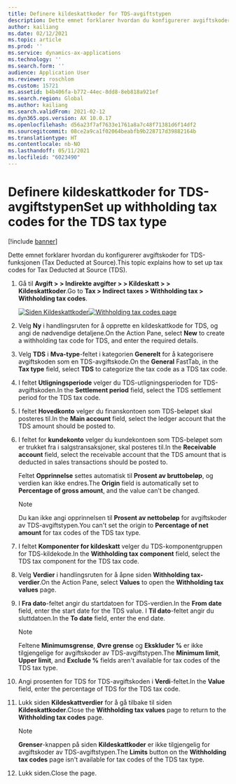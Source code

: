 ```yaml
---
title: Definere kildeskattkoder for TDS-avgiftstypen
description: Dette emnet forklarer hvordan du konfigurerer avgiftskoder for TDS-funksjonen (Tax Deducted at Source).
author: kailiang
ms.date: 02/12/2021
ms.topic: article
ms.prod: ''
ms.service: dynamics-ax-applications
ms.technology: ''
ms.search.form: ''
audience: Application User
ms.reviewer: roschlom
ms.custom: 15721
ms.assetid: b4b406fa-b772-44ec-8dd8-8eb818a921ef
ms.search.region: Global
ms.author: kailiang
ms.search.validFrom: 2021-02-12
ms.dyn365.ops.version: AX 10.0.17
ms.openlocfilehash: d56a23f7af7633e1761a8a7c48f71381d6f14df2
ms.sourcegitcommit: 08ce2a9ca1f02064beabfb9b228717d39882164b
ms.translationtype: HT
ms.contentlocale: nb-NO
ms.lasthandoff: 05/11/2021
ms.locfileid: "6023490"
---
```

# <a name="set-up-withholding-tax-codes-for-the-tds-tax-type"></a><span data-ttu-id="e5239-103">Definere kildeskattkoder for TDS-avgiftstypen</span><span class="sxs-lookup"><span data-stu-id="e5239-103">Set up withholding tax codes for the TDS tax type</span></span>

[!include [banner](../includes/banner.md)]

<span data-ttu-id="e5239-104">Dette emnet forklarer hvordan du konfigurerer avgiftskoder for TDS-funksjonen (Tax Deducted at Source).</span><span class="sxs-lookup"><span data-stu-id="e5239-104">This topic explains how to set up tax codes for Tax Deducted at Source (TDS).</span></span>

1. <span data-ttu-id="e5239-105">Gå til **Avgift \> > Indirekte avgifter \> > Kildeskatt \> > Kildeskattkoder**.</span><span class="sxs-lookup"><span data-stu-id="e5239-105">Go to **Tax \> Indirect taxes \> Withholding tax \> Withholding tax codes**.</span></span>

    <span data-ttu-id="e5239-106">[![Siden Kildeskattkoder](./media/apac-ind-TDS-17.png)](./media/apac-ind-TDS-17.png)</span><span class="sxs-lookup"><span data-stu-id="e5239-106">[![Withholding tax codes page](./media/apac-ind-TDS-17.png)](./media/apac-ind-TDS-17.png)</span></span>

2. <span data-ttu-id="e5239-107">Velg **Ny** i handlingsruten for å opprette en kildeskattkode for TDS, og angi de nødvendige detaljene.</span><span class="sxs-lookup"><span data-stu-id="e5239-107">On the Action Pane, select **New** to create a withholding tax code for TDS, and enter the required details.</span></span>
3. <span data-ttu-id="e5239-108">Velg **TDS** i **Mva-type**-feltet i kategorien **Generelt** for å kategorisere avgiftskoden som en TDS-avgiftskode.</span><span class="sxs-lookup"><span data-stu-id="e5239-108">On the **General** FastTab, in the **Tax type** field, select **TDS** to categorize the tax code as a TDS tax code.</span></span>
4. <span data-ttu-id="e5239-109">I feltet **Utligningsperiode** velger du TDS-utligningsperioden for TDS-avgiftskoden.</span><span class="sxs-lookup"><span data-stu-id="e5239-109">In the **Settlement period** field, select the TDS settlement period for the TDS tax code.</span></span>
5. <span data-ttu-id="e5239-110">I feltet **Hovedkonto** velger du finanskontoen som TDS-beløpet skal posteres til.</span><span class="sxs-lookup"><span data-stu-id="e5239-110">In the **Main account** field, select the ledger account that the TDS amount should be posted to.</span></span>
6. <span data-ttu-id="e5239-111">I feltet for **kundekonto** velger du kundekontoen som TDS-beløpet som er trukket fra i salgstransaksjoner, skal posteres til.</span><span class="sxs-lookup"><span data-stu-id="e5239-111">In the **Receivable account** field, select the receivable account that the TDS amount that is deducted in sales transactions should be posted to.</span></span>

    <span data-ttu-id="e5239-112">Feltet **Opprinnelse** settes automatisk til **Prosent av bruttobeløp**, og verdien kan ikke endres.</span><span class="sxs-lookup"><span data-stu-id="e5239-112">The **Origin** field is automatically set to **Percentage of gross amount**, and the value can't be changed.</span></span>

    > [!NOTE]
    > <span data-ttu-id="e5239-113">Du kan ikke angi opprinnelsen til **Prosent av nettobeløp** for avgiftskoder av TDS-avgiftstypen.</span><span class="sxs-lookup"><span data-stu-id="e5239-113">You can't set the origin to **Percentage of net amount** for tax codes of the TDS tax type.</span></span>

7. <span data-ttu-id="e5239-114">I feltet **Komponenter for kildeskatt** velger du TDS-komponentgruppen for TDS-kildekode.</span><span class="sxs-lookup"><span data-stu-id="e5239-114">In the **Withholding tax component** field, select the TDS tax component for the TDS tax code.</span></span>
8. <span data-ttu-id="e5239-115">Velg **Verdier** i handlingsruten for å åpne siden **Withholding tax-verdier**.</span><span class="sxs-lookup"><span data-stu-id="e5239-115">On the Action Pane, select **Values** to open the **Withholding tax values** page.</span></span>
9. <span data-ttu-id="e5239-116">I **Fra dato**-feltet angir du startdatoen for TDS-verdien.</span><span class="sxs-lookup"><span data-stu-id="e5239-116">In the **From date** field, enter the start date for the TDS value.</span></span> <span data-ttu-id="e5239-117">I **Til dato**-feltet angir du sluttdatoen.</span><span class="sxs-lookup"><span data-stu-id="e5239-117">In the **To date** field, enter the end date.</span></span>

    > [!NOTE]
    > <span data-ttu-id="e5239-118">Feltene **Minimumsgrense**, **Øvre grense** og **Ekskluder %** er ikke tilgjengelige for avgiftskoder av TDS-avgiftstypen.</span><span class="sxs-lookup"><span data-stu-id="e5239-118">The **Minimum limit**, **Upper limit**, and **Exclude %** fields aren't available for tax codes of the TDS tax type.</span></span>

10. <span data-ttu-id="e5239-119">Angi prosenten for TDS for TDS-avgiftskoden i **Verdi**-feltet.</span><span class="sxs-lookup"><span data-stu-id="e5239-119">In the **Value** field, enter the percentage of TDS for the TDS tax code.</span></span>
11. <span data-ttu-id="e5239-120">Lukk siden **Kildeskattverdier** for å gå tilbake til siden **Kildeskattkoder**.</span><span class="sxs-lookup"><span data-stu-id="e5239-120">Close the **Withholding tax values** page to return to the **Withholding tax codes** page.</span></span>

    > [!NOTE]
    > <span data-ttu-id="e5239-121">**Grenser**-knappen på siden **Kildeskattkoder** er ikke tilgjengelig for avgiftskoder av TDS-avgiftstypen.</span><span class="sxs-lookup"><span data-stu-id="e5239-121">The **Limits** button on the **Withholding tax codes** page isn't available for tax codes of the TDS tax type.</span></span>

12. <span data-ttu-id="e5239-122">Lukk siden.</span><span class="sxs-lookup"><span data-stu-id="e5239-122">Close the page.</span></span>

